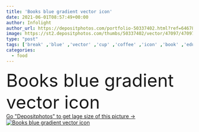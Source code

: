```yaml
---
title: 'Books blue gradient vector icon'
date: 2021-06-01T08:57:49+00:00
author: Infolight
author_url: https://depositphotos.com/portfolio-50337402.html?ref=64678756
image: https://st2.depositphotos.com/thumbs/50337402/vector/47097/470979490/api_thumb_450.jpg?forcejpeg=true
type: "post"
tags: ['break' ,'blue' ,'vector' ,'cup' ,'coffee' ,'icon' ,'book' ,'education' ,'gradient' ,'worker' ,'books' ,'logo' ,'eps' ,'premium' ,'habits' ,'coffee cup' ,'coffee break' ,'Hot Drink' ,'tea cup' ,'food and restaurant' ]
categories: 
  - food
---
```

<div aling="center">
            <font size="60"> Books blue gradient vector icon</font>   
</div>
<div>
    <a href='https://st2.depositphotos.com/thumbs/50337402/vector/47097/470979490/api_thumb_450.jpg?forcejpeg=true?ref=64678756' target=_blank > Go "Depositphotos" to get lage size of this picture ->
        <img href='https://st2.depositphotos.com/thumbs/50337402/vector/47097/470979490/api_thumb_450.jpg?forcejpeg=true?ref=64678756' src='https://st2.depositphotos.com/50337402/47097/v/950/depositphotos_470979490-stock-illustration-books-blue-gradient-vector-icon.jpg?forcejpeg=true' alt='Books blue gradient vector icon' >
    </a>
</div>
